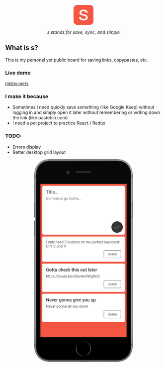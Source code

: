 <p align="center">
  <img src="public/favicon.ico" style="margin-bottom: 12px;" />
  <br />
  <i>s stands for save, sync, and simple</i>
</p>


## What is s?
This is my personal yet public board for saving links, copypastas, etc.

### Live demo
[mlshv.me/s](http://mlshv.me/s)

### I make it because
* Sometimes I need quickly save something (like Google Keep) without logging in and simply open it later without remembering or writing down the link (like pastebin.com)
* I need a pet project to practice React / Redux

### TODO:
* Errors display
* Better desktop grid layout

<p align="center">
  <img src="screenshot.png" width="320" />
</p>
